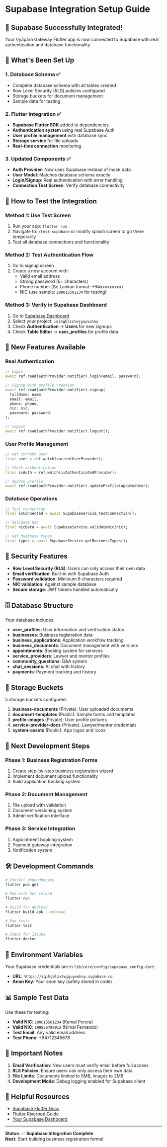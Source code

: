 # Supabase Integration Setup Guide

## 🎉 Supabase Successfully Integrated!

Your Vyāpāra Gateway Flutter app is now connected to Supabase with real authentication and database functionality.

## 🔧 What's Been Set Up

### 1. Database Schema ✅
- Complete database schema with all tables created
- Row Level Security (RLS) policies configured
- Storage buckets for document management
- Sample data for testing

### 2. Flutter Integration ✅
- **Supabase Flutter SDK** added to dependencies
- **Authentication system** using real Supabase Auth
- **User profile management** with database sync
- **Storage service** for file uploads
- **Real-time connection** monitoring

### 3. Updated Components ✅
- **Auth Provider**: Now uses Supabase instead of mock data
- **User Model**: Matches database schema exactly
- **Login/Signup**: Real authentication with error handling
- **Connection Test Screen**: Verify database connectivity

## 🚀 How to Test the Integration

### Method 1: Use Test Screen
1. Run your app: `flutter run`
2. Navigate to: `/test-supabase` or modify splash screen to go there temporarily
3. Test all database connections and functionality

### Method 2: Test Authentication Flow
1. Go to signup screen
2. Create a new account with:
   - Valid email address
   - Strong password (6+ characters)
   - Phone number (Sri Lankan format: +94xxxxxxxxx)
   - NIC (use sample: `200015501234` for testing)

### Method 3: Verify in Supabase Dashboard
1. Go to [Supabase Dashboard](https://supabase.com/dashboard)
2. Select your project: `iqihgblzxtwjguyvohny`
3. Check **Authentication** → **Users** for new signups
4. Check **Table Editor** → **user_profiles** for profile data

## 📱 New Features Available

### Real Authentication
```dart
// Login
await ref.read(authProvider.notifier).login(email, password);

// Signup with profile creation
await ref.read(authProvider.notifier).signup(
  fullName: name,
  email: email,
  phone: phone,
  nic: nic,
  password: password,
);

// Logout
await ref.read(authProvider.notifier).logout();
```

### User Profile Management
```dart
// Get current user
final user = ref.watch(currentUserProvider);

// Check authentication
final isAuth = ref.watch(isAuthenticatedProvider);

// Update profile
await ref.read(authProvider.notifier).updateProfile(updatedUser);
```

### Database Operations
```dart
// Test connection
final isConnected = await SupabaseService.testConnection();

// Validate NIC
final nicData = await SupabaseService.validateNic(nic);

// Get business types
final types = await SupabaseService.getBusinessTypes();
```

## 🔐 Security Features

- **Row Level Security (RLS)**: Users can only access their own data
- **Email verification**: Built-in with Supabase Auth
- **Password validation**: Minimum 6 characters required
- **NIC validation**: Against sample database
- **Secure storage**: JWT tokens handled automatically

## 🗄️ Database Structure

Your database includes:
- **user_profiles**: User information and verification status
- **businesses**: Business registration data
- **business_applications**: Application workflow tracking
- **business_documents**: Document management with versions
- **appointments**: Booking system for services
- **service_providers**: Lawyer and mentor profiles
- **community_questions**: Q&A system
- **chat_sessions**: AI chat with history
- **payments**: Payment tracking and history

## 📁 Storage Buckets

5 storage buckets configured:
1. **business-documents** (Private): User uploaded documents
2. **document-templates** (Public): Sample forms and templates
3. **profile-images** (Private): User profile pictures
4. **service-provider-docs** (Private): Lawyer/mentor credentials
5. **system-assets** (Public): App logos and icons

## 🔄 Next Development Steps

### Phase 1: Business Registration Forms
1. Create step-by-step business registration wizard
2. Implement document upload functionality
3. Build application tracking system

### Phase 2: Document Management
1. File upload with validation
2. Document versioning system
3. Admin verification interface

### Phase 3: Service Integration
1. Appointment booking system
2. Payment gateway integration
3. Notification system

## 🛠️ Development Commands

```bash
# Install dependencies
flutter pub get

# Run with hot reload
flutter run

# Build for Android
flutter build apk --release

# Run tests
flutter test

# Check for issues
flutter doctor
```

## 🔧 Environment Variables

Your Supabase credentials are in `lib/core/config/supabase_config.dart`:
- **URL**: `https://iqihgblzxtwjguyvohny.supabase.co`
- **Anon Key**: Your anon key (safely stored in code)

## 📊 Sample Test Data

Use these for testing:
- **Valid NIC**: `200015501234` (Kamal Perera)
- **Valid NIC**: `199856789012` (Nimal Fernando)
- **Test Email**: Any valid email address
- **Test Phone**: +94712345678

## 🚨 Important Notes

1. **Email Verification**: New users must verify email before full access
2. **RLS Policies**: Ensure users can only access their own data
3. **File Limits**: Documents limited to 5MB, images to 2MB
4. **Development Mode**: Debug logging enabled for Supabase client

## 🔗 Helpful Resources

- [Supabase Flutter Docs](https://supabase.com/docs/reference/dart)
- [Flutter Riverpod Guide](https://riverpod.dev/docs/introduction/getting_started)
- [Your Supabase Dashboard](https://supabase.com/dashboard/project/iqihgblzxtwjguyvohny)

---

**Status**: ✅ **Supabase Integration Complete**  
**Next**: Start building business registration forms!
